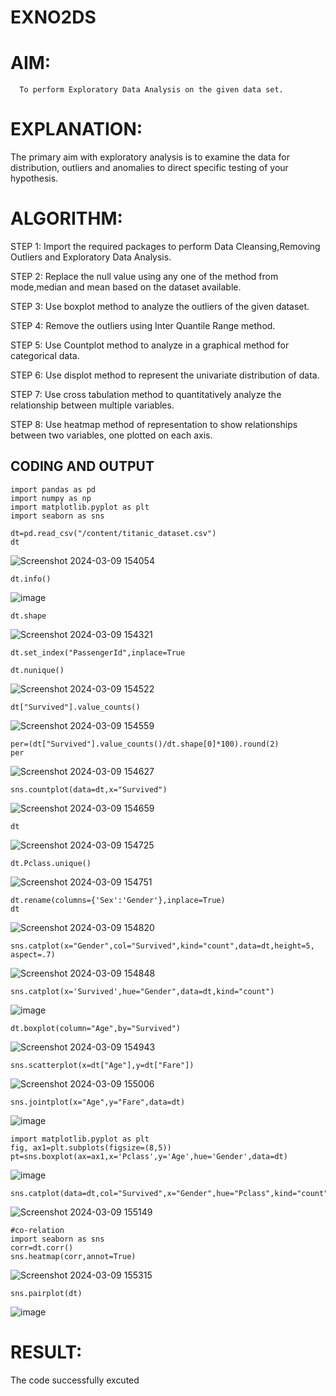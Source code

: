 # EXNO2DS
# AIM:
      To perform Exploratory Data Analysis on the given data set.
      
# EXPLANATION:
  The primary aim with exploratory analysis is to examine the data for distribution, outliers and anomalies to direct specific testing of your hypothesis.
  
# ALGORITHM:
STEP 1: Import the required packages to perform Data Cleansing,Removing Outliers and Exploratory Data Analysis.

STEP 2: Replace the null value using any one of the method from mode,median and mean based on the dataset available.

STEP 3: Use boxplot method to analyze the outliers of the given dataset.

STEP 4: Remove the outliers using Inter Quantile Range method.

STEP 5: Use Countplot method to analyze in a graphical method for categorical data.

STEP 6: Use displot method to represent the univariate distribution of data.

STEP 7: Use cross tabulation method to quantitatively analyze the relationship between multiple variables.

STEP 8: Use heatmap method of representation to show relationships between two variables, one plotted on each axis.

## CODING AND OUTPUT
```
import pandas as pd
import numpy as np
import matplotlib.pyplot as plt
import seaborn as sns
```
```
dt=pd.read_csv("/content/titanic_dataset.csv")
dt
```
![Screenshot 2024-03-09 154054](https://github.com/arun1111j/EXNO2DS/assets/128461833/b85acb95-ae64-4106-9f6c-bdaf1d2510b7)
```
dt.info()
```
![image](https://github.com/arun1111j/EXNO2DS/assets/128461833/340b3dbf-ec52-4f75-b324-394ec96de86d)
```
dt.shape
```
![Screenshot 2024-03-09 154321](https://github.com/arun1111j/EXNO2DS/assets/128461833/29b0f854-38f1-4374-8f6b-9085468c4b43)
```
dt.set_index("PassengerId",inplace=True
```
```
dt.nunique()
```
![Screenshot 2024-03-09 154522](https://github.com/arun1111j/EXNO2DS/assets/128461833/4c795450-6c82-4127-bd9a-df0f88414e32)
```
dt["Survived"].value_counts()
```
![Screenshot 2024-03-09 154559](https://github.com/arun1111j/EXNO2DS/assets/128461833/144bbd3e-61c0-4fcc-8eb0-41ab4729d6fc)
```
per=(dt["Survived"].value_counts()/dt.shape[0]*100).round(2)
per
```
![Screenshot 2024-03-09 154627](https://github.com/arun1111j/EXNO2DS/assets/128461833/8036292c-2b2f-484c-b780-6bfed8639716)
```
sns.countplot(data=dt,x="Survived")
```
![Screenshot 2024-03-09 154659](https://github.com/arun1111j/EXNO2DS/assets/128461833/235ebbfe-0fe6-4ddf-b076-8a3135eec12d)
```
dt
```
![Screenshot 2024-03-09 154725](https://github.com/arun1111j/EXNO2DS/assets/128461833/8585cce1-eb9a-4c51-929e-56a79e89024d)
```
dt.Pclass.unique()
```
![Screenshot 2024-03-09 154751](https://github.com/arun1111j/EXNO2DS/assets/128461833/2e9b7036-cc4f-42e7-b1bf-69766e5550d3)
```
dt.rename(columns={'Sex':'Gender'},inplace=True)
dt
```
![Screenshot 2024-03-09 154820](https://github.com/arun1111j/EXNO2DS/assets/128461833/332974fa-a537-4aaf-9b09-b10a2584d62c)
```
sns.catplot(x="Gender",col="Survived",kind="count",data=dt,height=5, aspect=.7)
```
![Screenshot 2024-03-09 154848](https://github.com/arun1111j/EXNO2DS/assets/128461833/8f76334e-c99a-4a04-9566-ecd0f9d85c7e)
```
sns.catplot(x='Survived',hue="Gender",data=dt,kind="count")
```
![image](https://github.com/arun1111j/EXNO2DS/assets/128461833/1390caf1-aa67-4a33-ab4a-5ddf8fe83890)
```
dt.boxplot(column="Age",by="Survived")
```
![Screenshot 2024-03-09 154943](https://github.com/arun1111j/EXNO2DS/assets/128461833/c6cec8eb-fcfa-4da4-9315-79496eab5668)

```
sns.scatterplot(x=dt["Age"],y=dt["Fare"])
```
![Screenshot 2024-03-09 155006](https://github.com/arun1111j/EXNO2DS/assets/128461833/97f5451d-a547-4909-998e-d85b53a3050a)
```
sns.jointplot(x="Age",y="Fare",data=dt)
```
![image](https://github.com/arun1111j/EXNO2DS/assets/128461833/454d5f4c-b23e-4c9e-8394-320a2f3bd387)
```
import matplotlib.pyplot as plt
fig, ax1=plt.subplots(figsize=(8,5))
pt=sns.boxplot(ax=ax1,x='Pclass',y='Age',hue='Gender',data=dt)
```
![image](https://github.com/arun1111j/EXNO2DS/assets/128461833/24a7623a-1603-465f-9bf8-671f843bae62)
```
sns.catplot(data=dt,col="Survived",x="Gender",hue="Pclass",kind="count")
```
![Screenshot 2024-03-09 155149](https://github.com/arun1111j/EXNO2DS/assets/128461833/6946dd25-363f-49ca-b72e-8c18c712921c)
```
#co-relation
import seaborn as sns
corr=dt.corr()
sns.heatmap(corr,annot=True)
```
![Screenshot 2024-03-09 155315](https://github.com/arun1111j/EXNO2DS/assets/128461833/cc03ab5c-9b5d-4abd-acf9-7cd347440f8b)
```
sns.pairplot(dt)
```
![image](https://github.com/arun1111j/EXNO2DS/assets/128461833/30abf5ce-8b9c-49f9-8aa9-66467f3ce30d)
# RESULT:
The code successfully excuted
